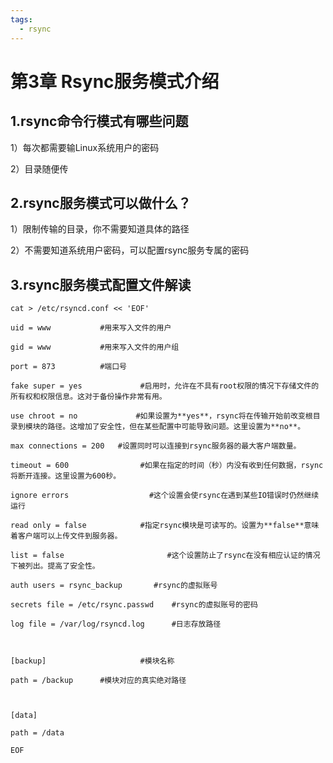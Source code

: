 ```yaml
---
tags:
  - rsync
---
```

# 第3章 Rsync服务模式介绍

## 1.rsync命令行模式有哪些问题

1）每次都需要输Linux系统用户的密码

2）目录随便传

## 2.rsync服务模式可以做什么？

1）限制传输的目录，你不需要知道具体的路径

2）不需要知道系统用户密码，可以配置rsync服务专属的密码

## 3.rsync服务模式配置文件解读

```shell
cat > /etc/rsyncd.conf << 'EOF'

uid = www			#用来写入文件的用户

gid = www			#用来写入文件的用户组

port = 873			#端口号

fake super = yes             #启用时，允许在不具有root权限的情况下存储文件的所有权和权限信息。这对于备份操作非常有用。

use chroot = no             #如果设置为**yes**，rsync将在传输开始前改变根目录到模块的路径。这增加了安全性，但在某些配置中可能导致问题。这里设置为**no**。

max connections = 200   #设置同时可以连接到rsync服务器的最大客户端数量。

timeout = 600                #如果在指定的时间（秒）内没有收到任何数据，rsync将断开连接。这里设置为600秒。

ignore errors                  #这个设置会使rsync在遇到某些IO错误时仍然继续运行

read only = false            #指定rsync模块是可读写的。设置为**false**意味着客户端可以上传文件到服务器。

list = false                       #这个设置防止了rsync在没有相应认证的情况下被列出。提高了安全性。

auth users = rsync_backup		#rsync的虚拟账号

secrets file = /etc/rsync.passwd	#rsync的虚拟账号的密码

log file = /var/log/rsyncd.log		#日志存放路径



[backup]			         #模块名称

path = /backup		#模块对应的真实绝对路径



[data]

path = /data

EOF
```
